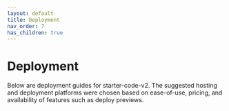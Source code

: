 ```yaml
---
layout: default
title: Deployment
nav_order: 7
has_children: true
---
```


# Deployment

Below are deployment guides for starter-code-v2. The suggested hosting and deployment platforms were chosen based on ease-of-use, pricing, and availability of features such as deploy previews.
